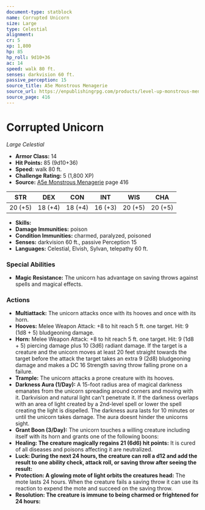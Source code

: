 ```yaml
---
document-type: statblock
name: Corrupted Unicorn
size: Large
type: Celestial
alignment: 
cr: 5
xp: 1,800
hp: 85
hp_roll: 9d10+36
ac: 14
speed: walk 80 ft.
senses: darkvision 60 ft. 
passive_perception: 15
source_title: A5e Monstrous Menagerie
source_url: https://enpublishingrpg.com/products/level-up-monstrous-menagerie-a5e
source_page: 416
---
```


# Corrupted Unicorn

*Large* *Celestial*

- **Armor Class:** 14
- **Hit Points:** 85 (9d10+36)
- **Speed:** walk 80 ft.
- **Challenge Rating:** 5 (1,800 XP)
- **Source:** [A5e Monstrous Menagerie](https://enpublishingrpg.com/products/level-up-monstrous-menagerie-a5e) page 416

| STR | DEX | CON | INT | WIS | CHA |
| --- | --- | --- | --- | --- | --- |
| 20 (+5) | 18 (+4) | 18 (+4) | 16 (+3) | 20 (+5) | 20 (+5) |

- **Skills:** 
- **Damage Immunities:** poison
- **Condition Immunities:** charmed, paralyzed, poisoned
- **Senses:** darkvision 60 ft., passive Perception 15
- **Languages:** Celestial, Elvish, Sylvan, telepathy 60 ft.

### Special Abilities

- **Magic Resistance:** The unicorn has advantage on saving throws against spells and magical effects.

### Actions

- **Multiattack:** The unicorn attacks once with its hooves and once with its horn.
- **Hooves:** Melee Weapon Attack: +8 to hit  reach 5 ft.  one target. Hit: 9 (1d8 + 5) bludgeoning damage.
- **Horn:** Melee Weapon Attack: +8 to hit  reach 5 ft.  one target. Hit: 9 (1d8 + 5) piercing damage plus 10 (3d6) radiant damage. If the target is a creature and the unicorn moves at least 20 feet straight towards the target before the attack  the target takes an extra 9 (2d8) bludgeoning damage and makes a DC 16 Strength saving throw  falling prone on a failure.
- **Trample:** The unicorn attacks a prone creature with its hooves.
- **Darkness Aura (1/Day):** A 15-foot radius area of magical darkness emanates from the unicorn  spreading around corners and moving with it. Darkvision and natural light can't penetrate it. If the darkness overlaps with an area of light created by a 2nd-level spell or lower  the spell creating the light is dispelled. The darkness aura lasts for 10 minutes or until the unicorn takes damage. The aura doesnt hinder the unicorns sight.
- **Grant Boon (3/Day):** The unicorn touches a willing creature  including itself  with its horn and grants one of the following boons:
- **Healing: The creature magically regains 21 (6d6) hit points:** It is cured of all diseases  and poisons affecting it are neutralized.
- **Luck: During the next 24 hours, the creature can roll a d12 and add the result to one ability check, attack roll, or saving throw after seeing the result:** 
- **Protection: A glowing mote of light orbits the creatures head:** The mote lasts 24 hours. When the creature fails a saving throw  it can use its reaction to expend the mote and succeed on the saving throw.
- **Resolution: The creature is immune to being charmed or frightened for 24 hours:** 
